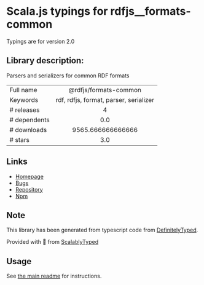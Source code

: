 
# Scala.js typings for rdfjs__formats-common

Typings are for version 2.0

## Library description:
Parsers and serializers for common RDF formats

|                    |                 |
| ------------------ | :-------------: |
| Full name          | @rdfjs/formats-common |
| Keywords           | rdf, rdfjs, format, parser, serializer |
| # releases         | 4 |
| # dependents       | 0.0 |
| # downloads        | 9565.666666666666 |
| # stars            | 3.0 |

## Links
- [Homepage](https://github.com/rdfjs-base/formats-common)
- [Bugs](https://github.com/rdfjs-base/formats-common/issues)
- [Repository](https://github.com/rdfjs-base/formats-common)
- [Npm](https://www.npmjs.com/package/%40rdfjs%2Fformats-common)
    


## Note
This library has been generated from typescript code from [DefinitelyTyped](https://definitelytyped.org).

Provided with :purple_heart: from [ScalablyTyped](https://github.com/oyvindberg/ScalablyTyped)

## Usage
See [the main readme](../../readme.md) for instructions.


